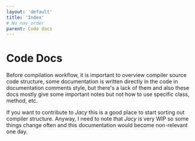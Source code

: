 ```yaml
---
layout: 'default'
title: 'Index'
# No nav_order
parent: Code docs
---
```


# Code Docs

Before compilation workflow, it is important to overview compiler source code structure, some documentation is written
directly in the code in documentation comments style, but there's a lack of them and also these docs mostly give some
important notes but not how to use specific class, method, etc.

If you want to contribute to _Jacy_ this is a good place to start sorting out compiler structure. Anyway, I need to note
that _Jacy_ is very WIP so some things change often and this documentation would become non-relevant one day.
